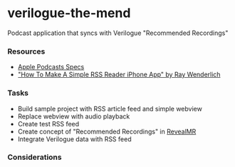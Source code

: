 # verilogue-the-mend
Podcast application that syncs with Verilogue "Recommended Recordings"

### Resources
* [Apple Podcasts Specs](http://www.apple.com/itunes/podcasts/specs.html)
* ["How To Make A Simple RSS Reader iPhone App" by Ray Wenderlich](http://www.raywenderlich.com/2636/rss-reader-tutorial-for-ios-how-to-make-a-simple-rss-reader-iphone-app)


### Tasks
* Build sample project with RSS article feed and simple webview
* Replace webview with audio playback
* Create test RSS feed
* Create concept of "Recommended Recordings" in [RevealMR](http://www.revealmr.com)
* Integrate Verilogue data with RSS feed

### Considerations